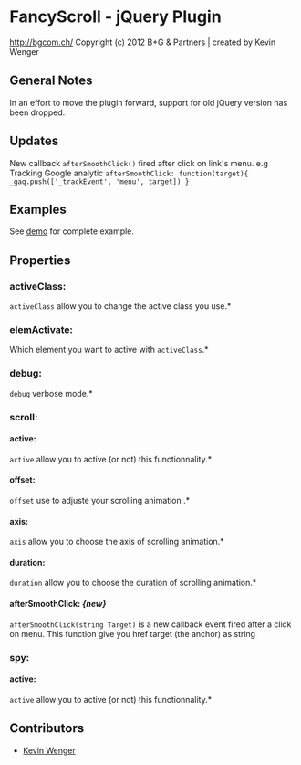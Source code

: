 # FancyScroll - jQuery Plugin
http://bgcom.ch/ Copyright (c) 2012 B+G & Partners | created by Kevin Wenger

## General Notes
In an effort to move the plugin forward, support for old jQuery version has been dropped.

## Updates
New callback `afterSmoothClick()` fired after click on link's menu.
e.g Tracking Google analytic 
`afterSmoothClick: function(target){ _gaq.push(['_trackEvent', 'menu', target]) }`

## Examples
See [demo](https://github.com/bgcom/responsive-scroller/tree/master/demo) for complete example.

## Properties

### activeClass: 
`activeClass` allow you to change the active class you use.*

### elemActivate:
Which element you want to active with `activeClass`.*

### debug: 
`debug` verbose mode.*

### scroll: 
#### active: 
`active` allow you to active (or not) this functionnality.*

#### offset: 
`offset` use to adjuste your scrolling animation .*

#### axis: 
`axis` allow you to choose the axis of scrolling animation.*

#### duration: 
`duration` allow you to choose the duration of scrolling animation.*

#### afterSmoothClick: *{new}*
`afterSmoothClick(string Target)` is a new callback event fired after a click on menu. This function give you href target (the anchor) as string

### spy: 
#### active: 
`active` allow you to active (or not) this functionnality.*


## Contributors
- [Kevin Wenger](https://github.com/Sudei) 